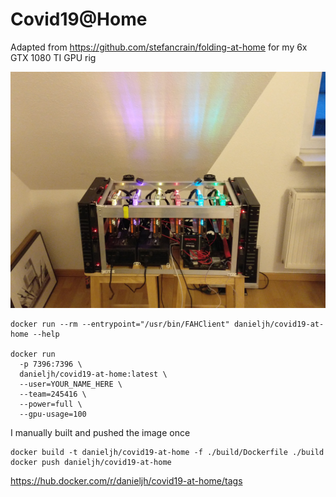 # Covid19@Home

Adapted from https://github.com/stefancrain/folding-at-home for my 6x GTX 1080 TI GPU rig

![](./danipod.jpg)


```
docker run --rm --entrypoint="/usr/bin/FAHClient" danieljh/covid19-at-home --help

docker run 
  -p 7396:7396 \
  danieljh/covid19-at-home:latest \
  --user=YOUR_NAME_HERE \
  --team=245416 \
  --power=full \
  --gpu-usage=100
```

I manually built and pushed the image once

```
docker build -t danieljh/covid19-at-home -f ./build/Dockerfile ./build
docker push danieljh/covid19-at-home
```

https://hub.docker.com/r/danieljh/covid19-at-home/tags
